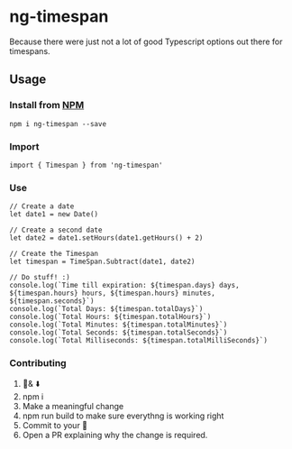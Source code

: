 # ng-timespan
Because there were just not a lot of good Typescript options out there for timespans.

## Usage

### Install from [NPM](https://www.npmjs.com/package/ng-timespan)
`npm i ng-timespan --save`

### Import
`import { Timespan } from 'ng-timespan'`

### Use
```
// Create a date
let date1 = new Date()

// Create a second date
let date2 = date1.setHours(date1.getHours() + 2)

// Create the Timespan
let timespan = TimeSpan.Subtract(date1, date2)

// Do stuff! :)
console.log(`Time till expiration: ${timespan.days} days, ${timespan.hours} hours, ${timespan.hours} minutes, ${timespan.seconds}`)
console.log(`Total Days: ${timespan.totalDays}`)
console.log(`Total Hours: ${timespan.totalHours}`)
console.log(`Total Minutes: ${timespan.totalMinutes}`)
console.log(`Total Seconds: ${timespan.totalSeconds}`)
console.log(`Total Milliseconds: ${timespan.totalMilliSeconds}`)
```

### Contributing
1. 🍴& ⬇️ 
2. npm i
3. Make a meaningful change
4. npm run build to make sure everythng is working right
5. Commit to your 🍴
6. Open a PR explaining why the change is required.
